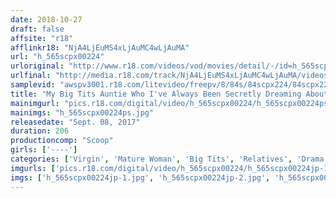 ```yaml
---
date: 2018-10-27
draft: false
affsite: "r18"
afflinkr18: "NjA4LjEuMS4xLjAuMC4wLjAuMA"
url: "h_565scpx00224"
urloriginal: "http://www.r18.com/videos/vod/movies/detail/-/id=h_565scpx00224"
urlfinal: "http://media.r18.com/track/NjA4LjEuMS4xLjAuMC4wLjAuMA/videos/vod/movies/detail/-/id=h_565scpx00224"
samplevid: "awspv3001.r18.com/litevideo/freepv/8/84s/84scpx224/84scpx224_dmb_w.mp4"
title: "My Big Tits Auntie Who I've Always Been Secretly Dreaming About As My Wank Material Turned Out To Be A Virgin! 'I Could Never Tell Anyone That I Was Still A Virgin At My Age... So, If You Wouldn't Mind...' Usually She's So Sexy But When She Asked Me So Bashfully, I Had To Pump Her With My Incestual Cock, And When She Asked Me For More, I Kept Cumming Inside Her Hungry Pussy!!"
mainimgurl: "pics.r18.com/digital/video/h_565scpx00224/h_565scpx00224ps.jpg"
mainimgs: "h_565scpx00224ps.jpg"
releasedate: "Sept. 08, 2017"
duration: 206
productioncomp: "Scoop"
girls: ['----']
categories: ['Virgin', 'Mature Woman', 'Big Tits', 'Relatives', 'Drama', 'Creampie', 'Titty Fuck', 'Hi-Def']
imgurls: ['pics.r18.com/digital/video/h_565scpx00224/h_565scpx00224jp-1.jpg', 'pics.r18.com/digital/video/h_565scpx00224/h_565scpx00224jp-2.jpg', 'pics.r18.com/digital/video/h_565scpx00224/h_565scpx00224jp-3.jpg', 'pics.r18.com/digital/video/h_565scpx00224/h_565scpx00224jp-4.jpg', 'pics.r18.com/digital/video/h_565scpx00224/h_565scpx00224jp-5.jpg', 'pics.r18.com/digital/video/h_565scpx00224/h_565scpx00224jp-6.jpg', 'pics.r18.com/digital/video/h_565scpx00224/h_565scpx00224jp-7.jpg', 'pics.r18.com/digital/video/h_565scpx00224/h_565scpx00224jp-8.jpg', 'pics.r18.com/digital/video/h_565scpx00224/h_565scpx00224jp-9.jpg', 'pics.r18.com/digital/video/h_565scpx00224/h_565scpx00224jp-10.jpg', 'pics.r18.com/digital/video/h_565scpx00224/h_565scpx00224jp-11.jpg', 'pics.r18.com/digital/video/h_565scpx00224/h_565scpx00224jp-12.jpg', 'pics.r18.com/digital/video/h_565scpx00224/h_565scpx00224jp-13.jpg', 'pics.r18.com/digital/video/h_565scpx00224/h_565scpx00224jp-14.jpg', 'pics.r18.com/digital/video/h_565scpx00224/h_565scpx00224jp-15.jpg', 'pics.r18.com/digital/video/h_565scpx00224/h_565scpx00224jp-16.jpg', 'pics.r18.com/digital/video/h_565scpx00224/h_565scpx00224jp-17.jpg', 'pics.r18.com/digital/video/h_565scpx00224/h_565scpx00224jp-18.jpg', 'pics.r18.com/digital/video/h_565scpx00224/h_565scpx00224jp-19.jpg', 'pics.r18.com/digital/video/h_565scpx00224/h_565scpx00224jp-20.jpg']
imgs: ['h_565scpx00224jp-1.jpg', 'h_565scpx00224jp-2.jpg', 'h_565scpx00224jp-3.jpg', 'h_565scpx00224jp-4.jpg', 'h_565scpx00224jp-5.jpg', 'h_565scpx00224jp-6.jpg', 'h_565scpx00224jp-7.jpg', 'h_565scpx00224jp-8.jpg', 'h_565scpx00224jp-9.jpg', 'h_565scpx00224jp-10.jpg', 'h_565scpx00224jp-11.jpg', 'h_565scpx00224jp-12.jpg', 'h_565scpx00224jp-13.jpg', 'h_565scpx00224jp-14.jpg', 'h_565scpx00224jp-15.jpg', 'h_565scpx00224jp-16.jpg', 'h_565scpx00224jp-17.jpg', 'h_565scpx00224jp-18.jpg', 'h_565scpx00224jp-19.jpg', 'h_565scpx00224jp-20.jpg']
---
```


